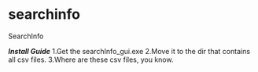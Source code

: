 searchinfo
==========

SearchInfo

***Install Guide***
1.Get the searchInfo_gui.exe
2.Move it to the dir that contains all csv files.
3.Where are these csv files, you know.
